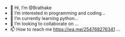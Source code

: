 - 👋 Hi, I’m @Brathake
- 👀 I’m interested in programming and coding...
- 🌱 I’m currently learning python...
- 💞️ I’m looking to collaborate on ...
- 📫 How to reach me https://wa.me/254768276341 ...

<!---
Brathake/Brathake is a ✨ special ✨ repository because its `README.md` (this file) appears on your GitHub profile.
You can click the Preview link to take a look at your changes.
--->
